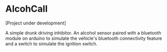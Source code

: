 # AlcohCall
[Project under development]

A simple drunk driving inhibitor. An alcohol sensor paired with a bluetooth module on arduino to simulate the vehicle's bluetooth connectivity feature and a switch to simulate the ignition switch.

